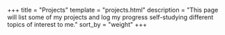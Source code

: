 +++
title = "Projects"
template = "projects.html"
description = "This page will list some of my projects and log my progress self-studying different topics of interest to me."
sort_by = "weight"
+++
